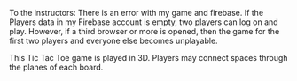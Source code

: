 To the instructors: There is an error with my game and firebase.  If the Players data in my Firebase account is empty, two players can log on and play.  However, if a third browser or more is opened, then the game for the first two players and everyone else becomes unplayable.



This Tic Tac Toe game is played in 3D.  Players may connect spaces through the planes of each board.